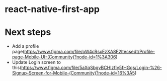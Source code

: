 # react-native-first-app

# Next steps

- Add a profile page(https://www.figma.com/file/oW4cRsxEzXA8F2ltecsedt/Profile-page-Mobile-UI-(Community)?node-id=1%3A306)
- Update Login screen to this(https://www.figma.com/file/5aXqSbgvBCHIzfIy5fHGgs/Login-%26-Signup-Screen-for-Mobile-(Community)?node-id=16%3A5)
